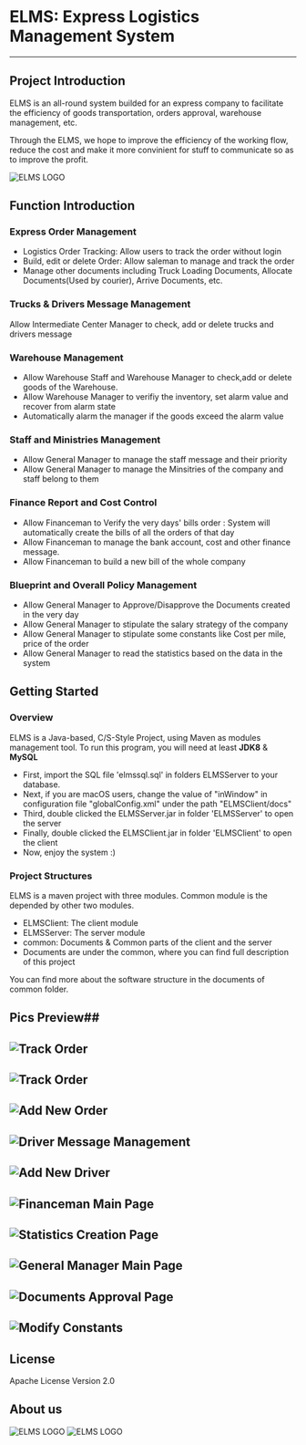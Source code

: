 # ELMS: Express Logistics Management System

----------------------

## Project Introduction ##
ELMS is an all-round system builded for an express company to facilitate the efficiency of goods transportation, orders approval, warehouse management, etc.

Through the ELMS, we hope to improve the efficiency of the working flow, reduce the cost and make it more convinient for stuff to communicate so as to improve the profit.

![ELMS LOGO][1]
## Function Introduction ##

### Express Order Management ###
* Logistics Order Tracking: Allow users to track the order without login
* Build, edit or delete Order: Allow saleman to manage and track the order
* Manage other documents including Truck Loading Documents, Allocate Documents(Used by courier), Arrive Documents, etc.


### Trucks & Drivers Message Management ###
Allow Intermediate Center Manager to check, add or delete trucks and drivers message


### Warehouse Management ###
* Allow Warehouse Staff and Warehouse Manager to check,add or delete goods of the Warehouse.
* Allow Warehouse Manager to verifiy the inventory, set alarm value and recover from alarm state
* Automatically alarm the manager if the goods exceed the alarm value

### Staff and Ministries Management ###
* Allow General Manager to manage the staff message and their priority
* Allow General Manager to manage the Minsitries of the company and staff belong to them

### Finance Report and Cost Control ###
* Allow Financeman to Verify the very days' bills order : System will automatically create the bills of all the orders of that day
* Allow Financeman to manage the bank account, cost and other finance message.
* Allow Financeman to build a new bill of the whole company

### Blueprint and Overall Policy Management ###
* Allow General Manager to Approve/Disapprove the Documents created in the very day
* Allow General Manager to stipulate the salary strategy of the company
* Allow General Manager to stipulate some constants like Cost per mile, price of the order
* Allow General Manager to read the statistics based on the data in the system

## Getting Started ##
### Overview ###
ELMS is a Java-based, C/S-Style Project, using Maven as modules management tool.
To run this program, you will need at least **JDK8** & **MySQL**

* First, import the SQL file 'elmssql.sql' in folders ELMSServer to your database.
* Next, if you are macOS users, change the value of "inWindow" in configuration file "globalConfig.xml" under the path "ELMSClient/docs"
* Third, double clicked the ELMSServer.jar in folder 'ELMSServer' to open the server
* Finally, double clicked the ELMSClient.jar in folder 'ELMSClient' to open the client
* Now, enjoy the system :)

### Project Structures ###

ELMS is a maven project with three modules.
Common module is the depended by other two modules.

* ELMSClient: The client module
* ELMSServer: The server module
* common: Documents & Common parts of the client and the server
* Documents are under the common, where you can find full description of this project

You can find more about the software structure in the documents of common folder.


## Pics Preview##
![Track Order][4]
-------
![Track Order][2]
-------

![Add New Order][3]
-------

![Driver Message Management][5]
-------

![Add New Driver][6]
-------

![Financeman Main Page][7]
-------

![Statistics Creation Page][8]
-------

![General Manager Main Page][9]
-------

![Documents Approval Page][10]
-------

![Modify Constants][11]
-------




## License ##
Apache License Version 2.0

## About us ##
![ELMS LOGO][13]
![ELMS LOGO][12]









  [1]: readmePics/logo.jpg
  [2]: readmePics/trackOrder.png
  [3]: readmePics/addOrderPanel.png
  [4]: readmePics/login.png
  [5]: readmePics/DriverMessageManagement.png
  [6]: readmePics/DriverMessageManagement2.png
  [7]: readmePics/FinancemanPreview.png
  [8]: readmePics/Statistics.png
  [9]: readmePics/GeneralManagerPreview.png
  [10]: readmePics/DocumentApproval.png
  [11]: readmePics/ConstantsManagement.png
  [12]: readmePics/icon.png
  [13]: readmePics/teamMumber.png
  





